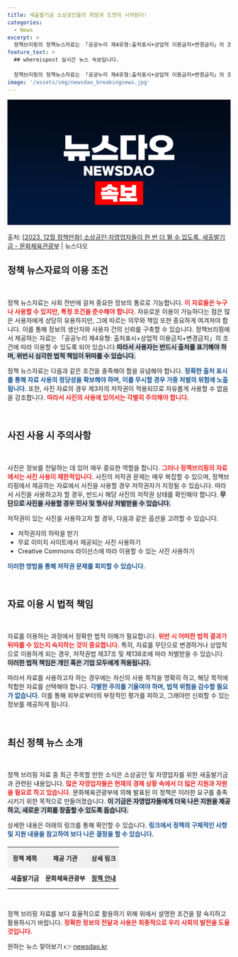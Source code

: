 ```yaml
---
title: 새출발기금 소상공인들의 희망과 도전이 시작된다!
categories:
  - News
excerpt: >
  정책브리핑의 정책뉴스자료는 「공공누리 제4유형:출처표시+상업적 이용금지+변경금지」의 조건에 따라 자유롭게 이…
feature_text: >
  ## whereispost 실시간 뉴스 속보입니다.

  정책브리핑의 정책뉴스자료는 「공공누리 제4유형:출처표시+상업적 이용금지+변경금지」의 조건에 따라 자유롭게 이…
image: '/assets/img/newsdao_breakingnews.jpg'
---
```


![뉴스다오 속보](/assets/img/newsdao_breakingnews.jpg)

<p>출처: <a href="https://newsdao.kr/2713" rel="dofollow">[2023. 12월 정책만화] 소상공인·자영업자들이 한 번 더 뛸 수 있도록, 새출발기금 - 문화체육관광부</a> | 뉴스다오</p>

<h2 data-ke-size="size26">정책 뉴스자료의 이용 조건</h2>

<p data-ke-size="size16">&nbsp;</p>

정책 뉴스자료는 사회 전반에 걸쳐 중요한 정보의 통로로 기능합니다. <b><span style="color: #ee2323;">이 자료들은 누구나 사용할 수 있지만, 특정 조건을 준수해야 합니다.</span></b> 자유로운 이용이 가능하다는 점은 많은 사용자에게 상당히 유용하지만, 그에 따르는 의무와 책임 또한 중요하게 여겨져야 합니다. 이를 통해 정보의 생산자와 사용자 간의 신뢰를 구축할 수 있습니다. 정책브리핑에서 제공하는 자료는 「공공누리 제4유형: 출처표시+상업적 이용금지+변경금지」의 조건에 따라 이용할 수 있도록 되어 있습니다.<b><span style="background-color: #21538527;">따라서 사용자는 반드시 출처를 표기해야 하며, 위반시 심각한 법적 책임이 뒤따를 수 있습니다.</span></b>

정책 뉴스자료는 다음과 같은 조건을 충족해야 함을 유념해야 합니다. <b><span style="color: #1a5490;">정확한 출처 표시를 통해 자료 사용의 정당성을 확보해야 하며, 이를 무시할 경우 가중 처벌의 위험에 노출됩니다.</span></b> 또한, 사진 자료의 경우 제3자의 저작권이 적용되므로 자유롭게 사용할 수 없음을 강조합니다. <b><span style="color: #ee2323;">따라서 사진의 사용에 있어서는 각별히 주의해야 합니다.</span></b>

<p data-ke-size="size16">&nbsp;</p>

<h2 data-ke-size="size26">사진 사용 시 주의사항</h2>

<p data-ke-size="size16">&nbsp;</p>

사진은 정보를 전달하는 데 있어 매우 중요한 역할을 합니다. <b><span style="color: #ee2323;">그러나 정책브리핑의 자료에서는 사진 사용이 제한적입니다.</span></b> 사진의 저작권 문제는 매우 복잡할 수 있으며, 정책브리핑에서 제공하는 자료에서 사진을 사용할 경우 저작권자가 지정될 수 있습니다. 따라서 사진을 사용하고자 할 경우, 반드시 해당 사진의 저작권 상태를 확인해야 합니다. <b><span style="background-color: #21538527;">무단으로 사진을 사용할 경우 민사 및 형사상 처벌받을 수 있습니다.</span></b>

저작권이 있는 사진을 사용하고자 할 경우, 다음과 같은 옵션을 고려할 수 있습니다. <ul><li>저작권자의 허락을 받기</li><li>무료 이미지 사이트에서 제공되는 사진 사용하기</li><li>Creative Commons 라이선스에 따라 이용할 수 있는 사진 사용하기</li></ul> <b><span style="color: #1a5490;">이러한 방법을 통해 저작권 문제를 회피할 수 있습니다.</span></b>

<p data-ke-size="size16">&nbsp;</p>

<h2 data-ke-size="size26">자료 이용 시 법적 책임</h2>

<p data-ke-size="size16">&nbsp;</p>

자료를 이용하는 과정에서 정확한 법적 이해가 필요합니다. <b><span style="color: #ee2323;">위반 시 어떠한 법적 결과가 뒤따를 수 있는지 숙지하는 것이 중요합니다.</span></b> 특히, 자료를 무단으로 변경하거나 상업적으로 이용하게 되는 경우, 저작권법 제37조 및 제138조에 따라 처벌받을 수 있습니다. <b><span style="background-color: #21538527;">이러한 법적 책임은 개인 혹은 기업 모두에게 적용됩니다.</span></b>

따라서 자료를 사용하고자 하는 경우에는 자신의 사용 목적을 명확히 하고, 해당 목적에 적합한 자료를 선택해야 합니다. <b><span style="color: #1a5490;">각별한 주의를 기울여야 하며, 법적 위험을 감수할 필요가 없습니다.</span></b> 이를 통해 외부로부터의 부정적인 평가를 피하고, 그래야만 신뢰할 수 있는 정보를 제공하게 됩니다.

<p data-ke-size="size16">&nbsp;</p>

<h2 data-ke-size="size26">최신 정책 뉴스 소개</h2>

<p data-ke-size="size16">&nbsp;</p>

정책 브리핑 자료 중 최근 주목할 만한 소식은 소상공인 및 자영업자를 위한 새출발기금과 관련된 내용입니다. <b><span style="color: #ee2323;">많은 자영업자들은 현재의 경제 상황 속에서 더 많은 지원과 자원을 필요로 하고 있습니다.</span></b> 문화체육관광부에 의해 발표된 이 정책은 이러한 요구를 충족시키기 위한 목적으로 만들어졌습니다. <b><span style="background-color: #21538527;">이 기금은 자영업자들에게 더욱 나은 지원을 제공하고, 새로운 기회를 창출할 수 있도록 돕습니다.</span></b>

상세한 내용은 아래의 링크를 통해 확인할 수 있습니다. <b><span style="color: #1a5490;">링크에서 정책의 구체적인 사항 및 지원 내용을 참고하여 보다 나은 결정을 할 수 있습니다.</span></b>

<table style="width:100%; border-collapse: collapse; text-align: left; margin-top: 20px;">
  <tr>
    <th style="text-align: center; height: 40px; background-color: #f0f0f0;"><b>정책 제목</b></th>
    <th style="text-align: center; height: 40px; background-color: #f0f0f0;"><b>제공 기관</b></th>
    <th style="text-align: center; height: 40px; background-color: #f0f0f0;"><b>상세 링크</b></th>
  </tr>
  <tr>
    <td style="text-align: center; height: 40px;"><b>새출발기금</b></td>
    <td style="text-align: center; height: 40px;"><b>문화체육관광부</b></td>
    <td style="text-align: center; height: 40px;"><b><a href="https://newsdao.kr/2713" target="_blank">정책 안내</a></b></td>
  </tr>
</table>

<p data-ke-size="size16">&nbsp;</p>

정책 브리핑 자료를 보다 효율적으로 활용하기 위해 위에서 설명한 조건을 잘 숙지하고 활용하시기 바랍니다. <b><span style="color: #ee2323;">정확한 정보의 전달과 사용은 최종적으로 우리 사회의 발전을 도울 것입니다.</span></b> 

원하는 뉴스 찾아보기 👉 <a href="https://newsdao.kr" rel="dofollow">newsdao.kr</a>


